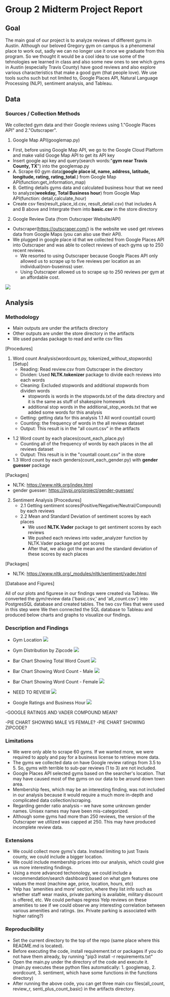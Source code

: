 # Group 2 Midterm Project Report

## Goal

The main goal of our project is to analyze reviews of different gyms in Austin. Although our beloved Gregory gym on campus is a phenomenal place to work out, sadly we can no longer use it once we graduate from this program. So we thought it would be a cool idea to use some of the tehnologies we learned in class and also some new ones to see which gyms in Austin (especially Travis County) have good reviews and also explore various characteristics that make a good gym (that people love). We use tools suchs such but not limited to, Google Places API, Natural Language Processing (NLP), sentiment analysis, and Tableau.


## Data

### Sources / Collection Methods

We collected gym data and their Google reviews using 1."Google Places API" and 2."Outscraper".

1. Google Map API(googlemap.py)
- First, before using Google Map API, we go to the Google Cloud Platform and make valid Googe Map API to get its API key
- Insert google api key and query(search words:"**gym near Travis County, TX**") into the googlemap.py
- A. Scrape 60 gym data(**google place id, name, address, latitude, longitude, rating, rating_total**.) from Google Map API(function:get_information_map)
- B. Getting details gyms data and calculated business hour that we need to analyze(**weekday, Total Business hour**) from Google Map API(function: detail,calculate_hour)
- Create csv fies(result_place_id.csv, result_detail.csv) that includes A and B above and Intergrate them into **basic.csv** in the store directory


2. Google Review Data (from Outscraper Website/API)
- Outscraper(https://outscraper.com/) is the website we used get reivews data from Google Maps (you can also use their API).
- We plugged in google place id that we collected from Google Places API into Outscraper and was able to collect reviews of each gyms up to 250 recent reviews.
    - We resorted to using Outscraper because Google Places API only allowed us to scrape up to five reviews per location as an individual(non-buseinss) user.
    - Using Outscraper allowed us to scrape up to 250 reviews per gym at an affordable cost.

![](data/outscraper.png)

## Analysis

### Methodology
* Main outputs are under the artifacts directory
* Other outputs are under the store directory in the artifacts
* We used pandas package to read and write csv files 

[Procedures]
1. Word count Analysis(wordcount.py, tokenized_without_stopwords)
    [Setup]
    - Reading: Read review.csv from Outscraper in the directory
    - Dividen: Used **NLTK.tokenizer** package to divide each reviews into each words
    - Cleaning: Excluded stopwords and additional stopwords from dividen words
        * stopwords is words in the stopwords.txt of the data directory and it is the same as stuff of shakespire homework
        * additional stop words in the additional_stop_words.txt that we added some words for this analysis
    - Getting: getting data for this analysis
1.1 All word count(all count)
    - Counting: the frequency of words in the all reviews dataset
    - Output: This result is in the "all count.csv" in the artifacts
- 1.2 Word count by each places(count_each_place.py)
    - Counting all of the frequency of words by each places in the all reviews dataset
    - Output: This result is in the "countall count.csv" in the store
- 1.3 Word count by each genders(count_each_gender.py)  with **gender guesser** package

[Packages]
* NLTK: https://www.nltk.org/index.html
* gender guesser: https://pypi.org/project/gender-guesser/

2. Sentiment Analysis
[Procedures]
    * 2.1 Getting sentiment scores(Positive/Negative/Neutral/Compound) by each reviews  
    * 2.2 Mean and Standard Deviation of sentiment scores by each places
        - We used **NLTK.Vader** package to get sentiment scores by each reviews
        - We pushed each reviews into vader_analyzer function by NLTK.Vader package and got scores
        - After that, we also got the mean and the standard deviation of these scores by each places

[Packages]
* NLTK: https://www.nltk.org/_modules/nltk/sentiment/vader.html

[Database and Figures]

All of our plots and figurese in our findings were created via Tableau. We converted the gym/review data ('basic.csv,' and 'all_count.csv') into PostgresSQL database and created tables. The two csv files that were used in this step were  We then connected the SQL database to Tableau and produced below charts and graphs to visualize our findings.

### Description and Findings

- Gym Location
    ![](plots/Gym_Location_Map.jpeg)

- Gym Distribution by Zipcode
    ![](plots/Gym_Distribution.jpeg)

- Bar Chart Showing Total Word Count
    ![](plots/Bar_Chart_For_Words.jpeg)

- Bar Chart Showing Word Count - Male
    ![](plots/Bubble_Map_For_Male.jpeg)

- Bar Chart Showing Word Count - Female
    ![](plots/Bubble_Map_for_Female.jpeg)

- NEED TO REVIEW
    ![](plots/Regression_Between_Rating_and_BusinessHour.png)

- Google Ratings and Business Hour
    ![](plots/Relationship_Between_GoogleRating_and_Business_Hour.jpeg)

-GOOGLE RATINGS AND VADER COMPOUND MEAN?

-PIE CHART SHOWING MALE VS FEMALE?
-PIE CHART SHOWING ZIPCODE?


### Limitations

-   We were only able to scrape 60 gyms. If we wanted more, we were required to apply and pay for a business license to retrieve more data.
-   The gyms we collected data on have Google review ratings from 3.5 to 5. So, gyms with terrible to sub-par reviews (1 to 3) are not included.
-   Google Places API selected gyms based on the searcher's location. That may have caused most of the gyms on our data to be around down town area.
-   Membership fees, which may be an interesting finding, was not included in our analysis because it would require a much more in-depth and complicated data collection/scraping.
-   Regarding gender ratio analysis – we have some unknown gender names. Unisex names may have been mis-categorized.
-   Although some gyms had more than 250 reviews, the version of the Outscraper we utilized was capped at 250. This may have produced incomplete review data.


### Extensions

-   We could collect more gyms's data. Instead limiting to just Travis county, we could include a bigger location.
-   We could include membership prices into our analysis, which could give us more interesting findings.
-   Using a more advanced techonology, we could include a recommendation/search dashboard based on what gym features one values the most (machine age, price, location, hours, etc)
-   Yelp has 'amenities and more' section, where they list info such as whether staff wear masks, private parking is available, military discount is offered, etc. We could perhaps regress Yelp reviews on these amenities to see if we could observe any interesting correlation between various amenities and ratings. (ex. Private parking is associated with higher rating?)


### Reproducibility
- Set the current directory to the top of the repo (same place where this README.md is located).
- Before executing the code, install requirement.txt or packages if you do not have them already, by running "pip3 install -r requirements.txt"
- Open the main.py under the directory of the code and execute it. (main.py executes these python files automatically: 1. googlemap, 2. wordcount, 3. sentiment, which have some functions in the functions directory)
- After running the above code, you can get three main csv files(all_count, review_r, senti_plus_count_basic) in the artifacts directory.

